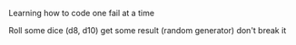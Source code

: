 Learning how to code one fail at a time

Roll some dice (d8, d10)
get some result (random generator)
don't break it